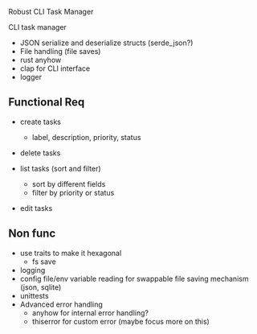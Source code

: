Robust CLI Task Manager

CLI task manager
- JSON serialize and deserialize structs (serde_json?)
- File handling (file saves)
- rust anyhow
- clap for CLI interface
- logger

## Functional Req
- create tasks
    - label, description, priority, status
- delete tasks

- list tasks (sort and filter)
    - sort by different fields
    - filter by priority or status
- edit tasks

## Non func
- use traits to make it hexagonal
    - fs save
- logging
- config file/env variable reading for swappable file saving mechanism (json, sqlite)
- unittests
- Advanced error handling
    - anyhow for internal error handling?
    - thiserror for custom error (maybe focus more on this)